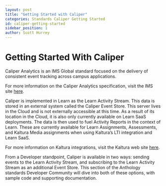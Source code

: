 ```yaml
---
layout: post
title: "Getting Started with Caliper"
categories: Standards Caliper Getting Started
id: caliper-getting-started
sidebar_position: 1
author: Scott Hurrey
---
```


# Getting Started With Caliper

Caliper Analytics is an IMS Global standard focused on the delivery of
consistent event tracking across campus applications.

For more information on
the Caliper Analytics specification, visit the IMS site [here](https://www.imsglobal.org/caliper).

Caliper is implemented in Learn as the Learn Activity Stream. This
data is stored in an external system called the Caliper Event Store. This
server lives in the Cloud and is not externally accessible at this
time. As a result of its location in the Cloud, it is also only currently
available on Learn SaaS deployments. The data is then used to fuel
Activity Reports in the context of Learn. These are currently
available for Learn Assignments, Assessments, and Kaltura Media
assignments when using Kaltura’s LTI integration and Learn SaaS.

For more information on Kaltura integrations, visit the Kaltura web site [here](https://corp.kaltura.com/Video-Solutions/Teaching-and-Learning).

From a Developer standpoint, Caliper is available in two ways: sending events
to the Learn Activity Stream, and subscribing to the 
Learn Activity Stream as an additional Event Store. This section of the
Anthology standards Developer Community will dive into both of these options,
with sample code and supporting documentation.
